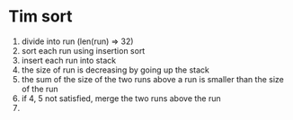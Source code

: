 # Tim sort

1. divide into run (len(run) => 32)
2. sort each run using insertion sort
3. insert each run into stack
4. the size of run is decreasing by going up the stack
5. the sum of the size of the two runs above a run is smaller than the size of the run
6. if 4, 5 not satisfied, merge the two runs above the run
7. 